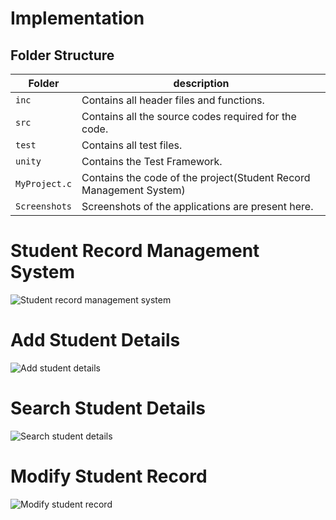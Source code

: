 # Implementation

## Folder Structure
Folder        | description
--------------| ----------------------------------------------
`inc`         |  Contains all header files and functions.
`src`         |  Contains all the source codes required for the code.
`test`        |  Contains all test files.
`unity`       | Contains the Test Framework.
`MyProject.c` | Contains the code of the project(Student Record Management System)
`Screenshots` | Screenshots of the applications are present here.


# Student Record Management System
![Student record management system](https://user-images.githubusercontent.com/86227942/160777424-4fa38b4f-5d67-4734-a5d0-13cd625259b1.png)

# Add Student Details
![Add student details](https://user-images.githubusercontent.com/86227942/160777549-6bbb66b4-8366-4b6e-904e-d743cbbf3ece.png)

# Search Student Details
![Search student details](https://user-images.githubusercontent.com/86227942/160777674-0e394cab-5230-41e9-b39c-618fca7fc91d.png)

# Modify Student Record
![Modify student record](https://user-images.githubusercontent.com/86227942/160777796-eecddab7-8b37-42ec-b7ae-aabcf09363db.png)

